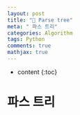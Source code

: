 ```yaml
---
layout: post
title: "📌 Parse tree"
meta: " 파스 트리"
categories: Algorithm
tags: Python
comments: true
mathjax: true
---
```




* content
{:toc}
# 파스 트리

